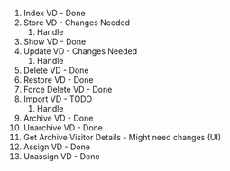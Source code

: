 1. Index VD - Done
2. Store VD - Changes Needed 
	1. Handle
3. Show VD - Done
4. Update VD - Changes Needed
	1. Handle
5. Delete VD - Done
6. Restore VD - Done
7. Force Delete VD - Done
8. Import VD - TODO
	1. Handle
9. Archive VD - Done
10. Unarchive VD - Done
11. Get Archive Visitor Details - Might need changes (UI)
12. Assign VD - Done
13. Unassign VD - Done
